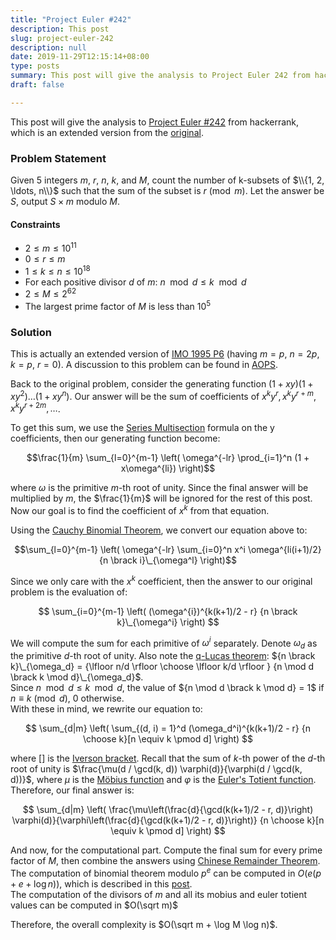 ```yaml
---
title: "Project Euler #242"
description: This post
slug: project-euler-242
description: null
date: 2019-11-29T12:15:14+08:00
type: posts
summary: This post will give the analysis to Project Euler 242 from hackerrank, which is an extended version from the original Project Euler. Given 5 integers $m$, $r$, $n$, $k$, and $M$, count the number of k-subsets of $\\{1, 2, \ldots, n\\}$ such that the sum of the subset is $r \pmod m$. This is actually an extended version of IMO 1995 P6 (having $m = p$, $n = 2p$, $k = p$, $r = 0$). A discussion to this problem can be found in AOPS.
draft: false

---
```


This post will give the analysis to [Project Euler #242](https://www.hackerrank.com/contests/projecteuler/challenges/euler242/problem) from hackerrank, which is an extended version from the [original](https://projecteuler.net/problem=242).

### Problem Statement

Given 5 integers $m$, $r$, $n$, $k$, and $M$, count the number of k-subsets of $\\{1, 2, \ldots, n\\}$ such that the sum of the subset is $r \pmod m$. Let the answer be $S$, output $S \times m$ modulo $M$. 

#### Constraints

- $2 \leq m \leq 10^{11}$
- $0 \leq r \leq m$ 
- $1 \leq k \leq n \leq 10^{18}$
- For each positive divisor $d$ of $m$: $n \mod d \leq k \mod d$
- $2 \leq M \leq 2^{62}$
- The largest prime factor of $M$ is less than $10^5$

### Solution

This is actually an extended version of [IMO 1995 P6](https://www.imo-official.org/year_info.aspx?year=1995) (having $m = p$, $n = 2p$, $k = p$, $r = 0$). A discussion to this problem can be found in [AOPS](https://artofproblemsolving.com/community/c6h15112p107230).

Back to the original problem, consider the generating function $(1 + xy)(1 + xy^2) \ldots (1 + xy^n)$. Our answer will be the sum of coefficients of $x^k y^r, x^k y^{r+m}, x^k y^{r+2m}, \ldots$.

To get this sum, we use the [Series Multisection](https://en.wikipedia.org/wiki/Series_multisection) formula on the y coefficients, then our generating function become:

$$\frac{1}{m} \sum_{l=0}^{m-1} \left( \omega^{-lr} \prod_{i=1}^n (1 + x\omega^{li}) \right)$$

where $\omega$ is the primitive $m$-th root of unity. Since the final answer will be multiplied by $m$, the $\frac{1}{m}$ will be ignored for the rest of this post. Now our goal is to find the coefficient of $x^k$ from that equation.

Using the [Cauchy Binomial Theorem](http://mathworld.wolfram.com/CauchyBinomialTheorem.html), we convert our equation above to:

$$\sum_{l=0}^{m-1} \left( \omega^{-lr} \sum_{i=0}^n x^i \omega^{li(i+1)/2} {n \brack i}\_{\omega^l} \right)$$

Since we only care with the $x^k$ coefficient, then the answer to our original problem is the evaluation of:

$$ \sum_{i=0}^{m-1} \left( (\omega^{i})^{k(k+1)/2 - r} {n \brack k}\_{\omega^i} \right) $$

We will compute the sum for each primitive of $\omega^i$ separately. Denote $\omega_d$ as the primitive $d$-th root of unity. Also note the [q-Lucas theorem](https://www.math.upenn.edu/~peal/polynomials/q-analogues.htm#prelimQanaloguesQLucas): ${n \brack k}\_{\omega_d} = {\lfloor n/d \rfloor \choose \lfloor k/d \rfloor } {n \mod d \brack k \mod d}\_{\omega_d}$. \
Since $n \mod d \leq k \mod d$, the value of ${n \mod d \brack k \mod d} = 1$ if $n \equiv k \pmod d$, $0$ otherwise. \
With these in mind, we rewrite our equation to:

$$ \sum_{d|m} \left( \sum_{(d, i) = 1}^d (\omega_d^i)^{k(k+1)/2 - r}  {n \choose k}[n \equiv k \pmod d] \right) $$

where $[]$ is the [Iverson bracket](https://en.wikipedia.org/wiki/Iverson_bracket). Recall that the sum of $k$-th power of the $d$-th root of unity is $\frac{\mu(d / \gcd(k, d)) \varphi(d)}{\varphi(d / \gcd(k, d))}$, where $\mu$ is the [Möbius function](https://en.wikipedia.org/wiki/M%C3%B6bius_function) and $\varphi$ is the [Euler's Totient function](https://en.wikipedia.org/wiki/Euler%27s_totient_function). \
Therefore, our final answer is:

$$ \sum_{d|m} \left( \frac{\mu\left(\frac{d}{\gcd(k(k+1)/2 - r, d)}\right) \varphi(d)}{\varphi\left(\frac{d}{\gcd(k(k+1)/2 - r, d)}\right)} {n \choose k}[n \equiv k \pmod d] \right) $$

And now, for the computational part. Compute the final sum for every prime factor of $M$, then combine the answers using [Chinese Remainder Theorem](https://en.wikipedia.org/wiki/Chinese_remainder_theorem). The computation of binomial theorem modulo $p^e$ can be computed in $O(e(p + e + \log n))$, which is described in this [post](/posts/binomial-mod-pe). \
The computation of the divisors of $m$ and all its mobius and euler totient values can be computed in $O(\sqrt m)$

Therefore, the overall complexity is $O(\sqrt m + \log M \log n)$.
